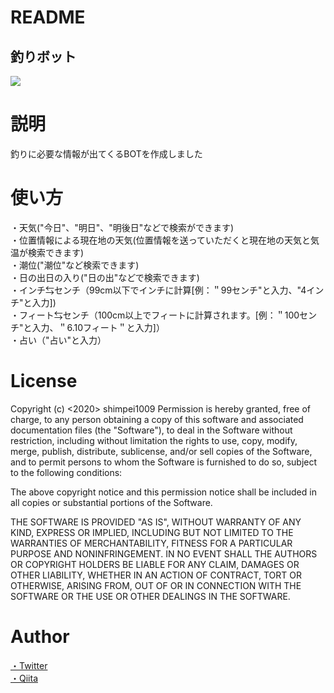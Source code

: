 # README

## 釣りボット
<img src="https://user-images.githubusercontent.com/61723950/80014485-5545e580-850b-11ea-99ea-b114e94adca4.jpeg">

# 説明
釣りに必要な情報が出てくるBOTを作成しました

# 使い方
・天気("今日"、"明日"、"明後日"などで検索ができます)<br>
・位置情報による現在地の天気(位置情報を送っていただくと現在地の天気と気温が検索できます)<br>
・潮位("潮位"など検索できます)<br>
・日の出日の入り("日の出"などで検索できます)<br>
・インチ⇆センチ（99cm以下でインチに計算[例：＂99センチ"と入力、"4インチ"と入力])<br>
・フィート⇆センチ（100cm以上でフィートに計算されます。[例：＂100センチ"と入力、＂6.10フィート＂と入力]）<br>
・占い（"占い"と入力）

# License
Copyright (c) <2020> shimpei1009
Permission is hereby granted, free of charge, to any person obtaining a copy of this software and associated documentation files (the "Software"), to deal in the Software without restriction, including without limitation the rights to use, copy, modify, merge, publish, distribute, sublicense, and/or sell copies of the Software, and to permit persons to whom the Software is furnished to do so, subject to the following conditions:

The above copyright notice and this permission notice shall be included in all copies or substantial portions of the Software.

THE SOFTWARE IS PROVIDED "AS IS", WITHOUT WARRANTY OF ANY KIND, EXPRESS OR IMPLIED, INCLUDING BUT NOT LIMITED TO THE WARRANTIES OF MERCHANTABILITY, FITNESS FOR A PARTICULAR PURPOSE AND NONINFRINGEMENT. IN NO EVENT SHALL THE AUTHORS OR COPYRIGHT HOLDERS BE LIABLE FOR ANY CLAIM, DAMAGES OR OTHER LIABILITY, WHETHER IN AN ACTION OF CONTRACT, TORT OR OTHERWISE, ARISING FROM, OUT OF OR IN CONNECTION WITH THE SOFTWARE OR THE USE OR OTHER DEALINGS IN THE SOFTWARE.

#  Author
<a href="https://twitter.com/1009takaki">・Twitter</a><br>
<a href="https://qiita.com/shimpex">・Qiita</a>
